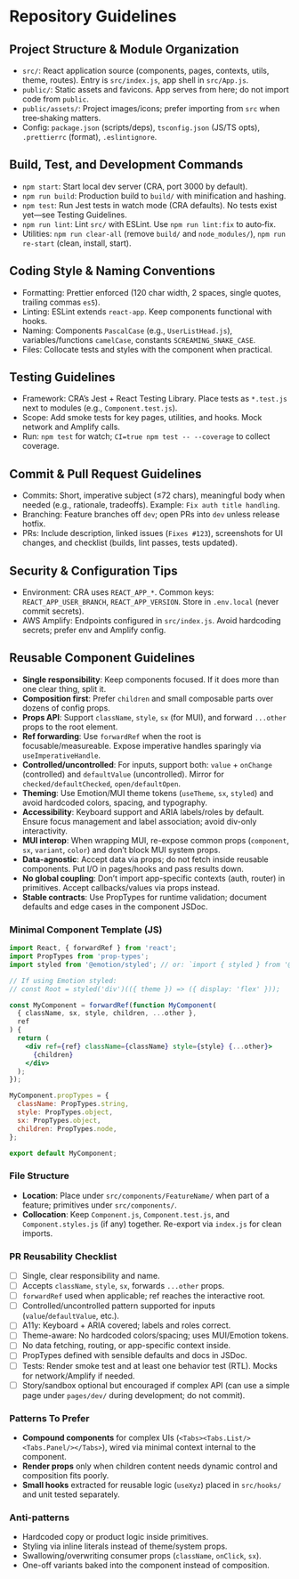 # Repository Guidelines

## Project Structure & Module Organization
- `src/`: React application source (components, pages, contexts, utils, theme, routes). Entry is `src/index.js`, app shell in `src/App.js`.
- `public/`: Static assets and favicons. App serves from here; do not import code from `public`.
- `public/assets/`: Project images/icons; prefer importing from `src` when tree‑shaking matters.
- Config: `package.json` (scripts/deps), `tsconfig.json` (JS/TS opts), `.prettierrc` (format), `.eslintignore`.

## Build, Test, and Development Commands
- `npm start`: Start local dev server (CRA, port 3000 by default).
- `npm run build`: Production build to `build/` with minification and hashing.
- `npm test`: Run Jest tests in watch mode (CRA defaults). No tests exist yet—see Testing Guidelines.
- `npm run lint`: Lint `src/` with ESLint. Use `npm run lint:fix` to auto‑fix.
- Utilities: `npm run clear-all` (remove `build/` and `node_modules/`), `npm run re-start` (clean, install, start).

## Coding Style & Naming Conventions
- Formatting: Prettier enforced (120 char width, 2 spaces, single quotes, trailing commas `es5`).
- Linting: ESLint extends `react-app`. Keep components functional with hooks.
- Naming: Components `PascalCase` (e.g., `UserListHead.js`), variables/functions `camelCase`, constants `SCREAMING_SNAKE_CASE`.
- Files: Collocate tests and styles with the component when practical.

## Testing Guidelines
- Framework: CRA’s Jest + React Testing Library. Place tests as `*.test.js` next to modules (e.g., `Component.test.js`).
- Scope: Add smoke tests for key pages, utilities, and hooks. Mock network and Amplify calls.
- Run: `npm test` for watch; `CI=true npm test -- --coverage` to collect coverage.

## Commit & Pull Request Guidelines
- Commits: Short, imperative subject (≤72 chars), meaningful body when needed (e.g., rationale, tradeoffs). Example: `Fix auth title handling`.
- Branching: Feature branches off `dev`; open PRs into `dev` unless release hotfix.
- PRs: Include description, linked issues (`Fixes #123`), screenshots for UI changes, and checklist (builds, lint passes, tests updated).

## Security & Configuration Tips
- Environment: CRA uses `REACT_APP_*`. Common keys: `REACT_APP_USER_BRANCH`, `REACT_APP_VERSION`. Store in `.env.local` (never commit secrets).
- AWS Amplify: Endpoints configured in `src/index.js`. Avoid hardcoding secrets; prefer env and Amplify config.

## Reusable Component Guidelines
- **Single responsibility**: Keep components focused. If it does more than one clear thing, split it.
- **Composition first**: Prefer `children` and small composable parts over dozens of config props.
- **Props API**: Support `className`, `style`, `sx` (for MUI), and forward `...other` props to the root element.
- **Ref forwarding**: Use `forwardRef` when the root is focusable/measureable. Expose imperative handles sparingly via `useImperativeHandle`.
- **Controlled/uncontrolled**: For inputs, support both: `value` + `onChange` (controlled) and `defaultValue` (uncontrolled). Mirror for `checked/defaultChecked`, `open/defaultOpen`.
- **Theming**: Use Emotion/MUI theme tokens (`useTheme`, `sx`, `styled`) and avoid hardcoded colors, spacing, and typography.
- **Accessibility**: Keyboard support and ARIA labels/roles by default. Ensure focus management and label association; avoid div-only interactivity.
- **MUI interop**: When wrapping MUI, re-expose common props (`component`, `sx`, `variant`, `color`) and don’t block MUI system props.
- **Data-agnostic**: Accept data via props; do not fetch inside reusable components. Put I/O in pages/hooks and pass results down.
- **No global coupling**: Don’t import app-specific contexts (auth, router) in primitives. Accept callbacks/values via props instead.
- **Stable contracts**: Use PropTypes for runtime validation; document defaults and edge cases in the component JSDoc.

### Minimal Component Template (JS)
```jsx
import React, { forwardRef } from 'react';
import PropTypes from 'prop-types';
import styled from '@emotion/styled'; // or: `import { styled } from '@mui/material/styles'`

// If using Emotion styled:
// const Root = styled('div')(({ theme }) => ({ display: 'flex' }));

const MyComponent = forwardRef(function MyComponent(
  { className, sx, style, children, ...other },
  ref
) {
  return (
    <div ref={ref} className={className} style={style} {...other}>
      {children}
    </div>
  );
});

MyComponent.propTypes = {
  className: PropTypes.string,
  style: PropTypes.object,
  sx: PropTypes.object,
  children: PropTypes.node,
};

export default MyComponent;
```

### File Structure
- **Location**: Place under `src/components/FeatureName/` when part of a feature; primitives under `src/components/`.
- **Collocation**: Keep `Component.js`, `Component.test.js`, and `Component.styles.js` (if any) together. Re-export via `index.js` for clean imports.

### PR Reusability Checklist
- [ ] Single, clear responsibility and name.
- [ ] Accepts `className`, `style`, `sx`, forwards `...other` props.
- [ ] `forwardRef` used when applicable; ref reaches the interactive root.
- [ ] Controlled/uncontrolled pattern supported for inputs (`value`/`defaultValue`, etc.).
- [ ] A11y: Keyboard + ARIA covered; labels and roles correct.
- [ ] Theme-aware: No hardcoded colors/spacing; uses MUI/Emotion tokens.
- [ ] No data fetching, routing, or app-specific context inside.
- [ ] PropTypes defined with sensible defaults and docs in JSDoc.
- [ ] Tests: Render smoke test and at least one behavior test (RTL). Mocks for network/Amplify if needed.
- [ ] Story/sandbox optional but encouraged if complex API (can use a simple page under `pages/dev/` during development; do not commit).

### Patterns To Prefer
- **Compound components** for complex UIs (`<Tabs><Tabs.List/><Tabs.Panel/></Tabs>`), wired via minimal context internal to the component.
- **Render props** only when children content needs dynamic control and composition fits poorly.
- **Small hooks** extracted for reusable logic (`useXyz`) placed in `src/hooks/` and unit tested separately.

### Anti-patterns
- Hardcoded copy or product logic inside primitives.
- Styling via inline literals instead of theme/system props.
- Swallowing/overwriting consumer props (`className`, `onClick`, `sx`).
- One-off variants baked into the component instead of composition.
